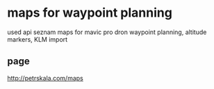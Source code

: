 # maps for waypoint planning
used api seznam maps for mavic pro dron waypoint planning, altitude markers, KLM import
## page
http://petrskala.com/maps
